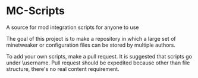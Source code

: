 # MC-Scripts
A source for mod integration scripts for anyone to use


The goal of this project is to make a repository in which a large set of minetweaker or configuration files can be stored by multiple authors.  

To add your own scripts, make a pull request.  It is suggested that scripts go under \username.  Pull request should be expedited because other than file structure, there's no real content requirement.
